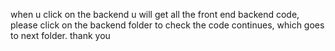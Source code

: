 when u click on the backend u will get all the front end backend code, please click on the backend folder to check the code continues, which goes to next folder. thank you


